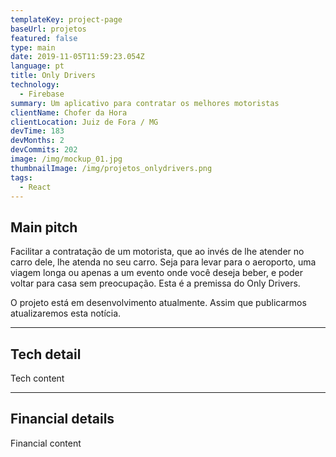 ```yaml
---
templateKey: project-page
baseUrl: projetos
featured: false
type: main
date: 2019-11-05T11:59:23.054Z
language: pt
title: Only Drivers
technology:
  - Firebase
summary: Um aplicativo para contratar os melhores motoristas
clientName: Chofer da Hora
clientLocation: Juiz de Fora / MG
devTime: 183
devMonths: 2
devCommits: 202
image: /img/mockup_01.jpg
thumbnailImage: /img/projetos_onlydrivers.png
tags:
  - React
---
```

## Main pitch

Facilitar a contratação de um motorista, que ao invés de lhe atender no carro dele, lhe atenda no seu carro. Seja para levar para o aeroporto, uma viagem longa ou apenas a um evento onde você deseja beber, e poder voltar para casa sem preocupação. Esta é a premissa do Only Drivers.

O projeto está em desenvolvimento atualmente. Assim que publicarmos atualizaremos esta notícia.

---

## Tech detail

Tech content

---

## Financial details

Financial content

